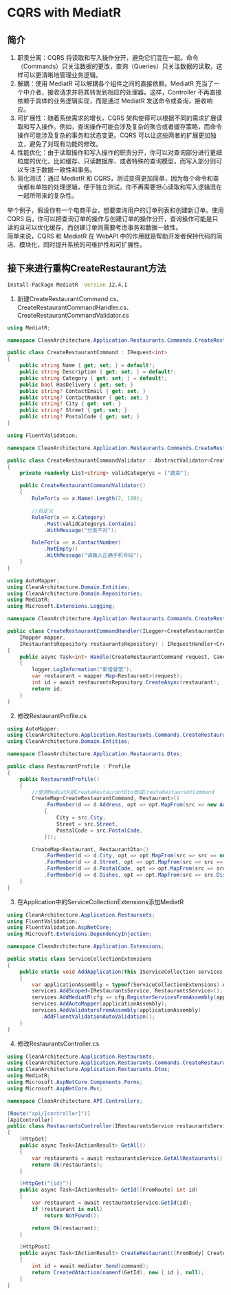 # CQRS with MediatR  

## 简介  
1. 职责分离：CQRS 将读取和写入操作分开，避免它们混在一起。命令（Commands）只关注数据的更改，查询（Queries）只关注数据的读取，这样可以更清晰地管理业务逻辑。  
2. 解耦：使用 MediatR 可以解耦各个组件之间的直接依赖。MediatR 充当了一个中介者，接收请求并将其转发到相应的处理器。这样，Controller 不再直接依赖于具体的业务逻辑实现，而是通过 MediatR 发送命令或查询，接收响应。  
3. 可扩展性：随着系统需求的增长，CQRS 架构使得可以根据不同的需求扩展读取和写入操作。例如，查询操作可能会涉及复杂的聚合或者缓存策略，而命令操作可能涉及复杂的事务和状态变更。CQRS 可以让这些两者的扩展更加独立，避免了对现有功能的修改。  
4. 性能优化：由于读取操作和写入操作的职责分开，你可以对查询部分进行更细粒度的优化，比如缓存、只读数据库、或者特殊的查询模型，而写入部分则可以专注于数据一致性和事务。  
5. 简化测试：通过 MediatR 和 CQRS，测试变得更加简单，因为每个命令和查询都有单独的处理逻辑，便于独立测试。你不再需要担心读取和写入逻辑混在一起所带来的复杂性。  
   
举个例子，假设你有一个电商平台，想要查询用户的订单列表和创建新订单。使用 CQRS 后，你可以把查询订单的操作与创建订单的操作分开，查询操作可能是只读的且可以优化缓存，而创建订单则需要考虑事务和数据一致性。  
简单来说，CQRS 和 MediatR 在 WebAPI 中的作用就是帮助开发者保持代码的简洁、模块化，同时提升系统的可维护性和可扩展性。  

## 接下来进行重构CreateRestaurant方法    

```bash  
Install-Package MediatR -Version 12.4.1  
```  

1. 新建CreateRestaurantCommand.cs、CreateRestaurantCommandHandler.cs、CreateRestaurantCommandValidator.cs
```csharp  
using MediatR;

namespace CleanArchitecture.Application.Restaurants.Commands.CreateRestaurant;

public class CreateRestaurantCommand : IRequest<int>
{
    public string Name { get; set; } = default!;
    public string Description { get; set; } = default!;
    public string Category { get; set; } = default!;
    public bool HasDelivery { get; set; }
    public string? ContactEmail { get; set; }
    public string? ContactNumber { get; set; }
    public string? City { get; set; }
    public string? Street { get; set; }
    public string? PostalCode { get; set; }
}
```  

```csharp  
using FluentValidation;

namespace CleanArchitecture.Application.Restaurants.Commands.CreateRestaurant;

public class CreateRestaurantCommandValidator : AbstractValidator<CreateRestaurantCommand>
{
    private readonly List<string> validCategorys = ["蔬菜"];

    public CreateRestaurantCommandValidator()
    {
        RuleFor(x => x.Name).Length(2, 100);

        //自定义
        RuleFor(x => x.Category)
            .Must(validCategorys.Contains)
            .WithMessage("分类不对");

        RuleFor(x => x.ContactNumber)
            .NotEmpty()
            .WithMessage("请输入正确手机号码");
    }
}
```  

```csharp  
using AutoMapper;
using CleanArchitecture.Domain.Entities;
using CleanArchitecture.Domain.Repositories;
using MediatR;
using Microsoft.Extensions.Logging;

namespace CleanArchitecture.Application.Restaurants.Commands.CreateRestaurant;

public class CreateRestaurantCommandHandler(ILogger<CreateRestaurantCommandHandler> logger,
    IMapper mapper,
    IRestaurantsRepository restaurantsRepository) : IRequestHandler<CreateRestaurantCommand, int>
{
    public async Task<int> Handle(CreateRestaurantCommand request, CancellationToken cancellationToken)
    {
        logger.LogInformation("新增餐馆");
        var restaurant = mapper.Map<Restaurant>(request);
        int id = await restaurantsRepository.CreateAsync(restaurant);
        return id;
    }
}
```  

2. 修改RestaurantProfile.cs
```csharp  
using AutoMapper;
using CleanArchitecture.Application.Restaurants.Commands.CreateRestaurant;
using CleanArchitecture.Domain.Entities;

namespace CleanArchitecture.Application.Restaurants.Dtos;

public class RestaurantProfile : Profile
{
    public RestaurantProfile()
    {
        //使用MediatR把CreateRestaurantDto改成CreateRestaurantCommand
        CreateMap<CreateRestaurantCommand, Restaurant>()
            .ForMember(d => d.Address, opt => opt.MapFrom(src => new Address()
            {
                City = src.City,
                Street = src.Street,
                PostalCode = src.PostalCode,
            }));

        CreateMap<Restaurant, RestaurantDto>()
            .ForMember(d => d.City, opt => opt.MapFrom(src => src == null ? null : src.Address.City))
            .ForMember(d => d.Street, opt => opt.MapFrom(src => src == null ? null : src.Address.Street))
            .ForMember(d => d.PostalCode, opt => opt.MapFrom(src => src == null ? null : src.Address.PostalCode))
            .ForMember(d => d.Dishes, opt => opt.MapFrom(src => src.Dishes));
    }
}
```  

3. 在Application中的ServiceCollectionExtensions添加MediatR  
```csharp  
using CleanArchitecture.Application.Restaurants;
using FluentValidation;
using FluentValidation.AspNetCore;
using Microsoft.Extensions.DependencyInjection;

namespace CleanArchitecture.Application.Extensions;

public static class ServiceCollectionExtensions
{
    public static void AddApplication(this IServiceCollection services)
    {
        var applicationAssembly = typeof(ServiceCollectionExtensions).Assembly;
        services.AddScoped<IRestaurantsService, RestaurantsService>();
        services.AddMediatR(cfg => cfg.RegisterServicesFromAssembly(applicationAssembly));
        services.AddAutoMapper(applicationAssembly);
        services.AddValidatorsFromAssembly(applicationAssembly)
           .AddFluentValidationAutoValidation();
    }
}
```  

4. 修改RestaurantsController.cs
```csharp
using CleanArchitecture.Application.Restaurants;
using CleanArchitecture.Application.Restaurants.Commands.CreateRestaurant;
using CleanArchitecture.Application.Restaurants.Dtos;
using MediatR;
using Microsoft.AspNetCore.Components.Forms;
using Microsoft.AspNetCore.Mvc;

namespace CleanArchitecture.API.Controllers;

[Route("api/[controller]")]
[ApiController]
public class RestaurantsController(IRestaurantsService restaurantsService, IMediator mediator) : ControllerBase
{
    [HttpGet]
    public async Task<IActionResult> GetAll()
    {
        var restaurants = await restaurantsService.GetAllRestaurants();
        return Ok(restaurants);
    }

    [HttpGet("{id}")]
    public async Task<IActionResult> GetId([FromRoute] int id)
    {
        var restaurant = await restaurantsService.GetId(id);
        if (restaurant is null)
            return NotFound();

        return Ok(restaurant);
    }

    [HttpPost]
    public async Task<IActionResult> CreateRestaurant([FromBody] CreateRestaurantCommand command)
    {
        int id = await mediator.Send(command);
        return CreatedAtAction(nameof(GetId), new { id }, null);
    }
}
```  